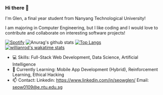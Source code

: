 ### Hi there 👋

<!--
**seowglen/seowglen** is a ✨ _special_ ✨ repository because its `README.md` (this file) appears on your GitHub profile.

Here are some ideas to get you started:

- 🔭 I’m currently working on ...
- 🌱 I’m currently learning ...
- 👯 I’m looking to collaborate on ...
- 🤔 I’m looking for help with ...
- 💬 Ask me about ...
- 📫 How to reach me: ...
- 😄 Pronouns: ...
- ⚡ Fun fact: ...
-->
I'm Glen, a final year student from Nanyang Technological University!

I am majoring in Computer Engineering, but I like coding and I would love to contribute and collaborate on interesting software projects!

[![Spotify](https://novatorem.seowglen.vercel.app/api/spotify)](https://open.spotify.com/user/seowglen)
![Anurag's github stats](https://github-readme-stats.vercel.app/api?username=seowglen&show_icons=true&theme=radical&count_private=true)
[![Top Langs](https://github-readme-stats.seowglen.vercel.app/api/top-langs/?username=seowglen&hide=jupyter%20notebook&theme=dark&langs_count=8&layout=compact)](https://github.com/anuraghazra/github-readme-stats)
[![willianrod's wakatime stats](https://github-readme-stats.vercel.app/api/wakatime?username=seowglen&theme=dark&layout=compact)](https://github.com/anuraghazra/github-readme-stats)

- 💻 Skills: Full-Stack Web Development, Data Science, Artificial Intelligence  
- 🌱 Currently Learning: Mobile App Development (Hybrid), Reinforcement Learning, Ethical Hacking
- 📫 Contact: Linkedin: https://www.linkedin.com/in/seowglen/ Email: seow0109@e.ntu.edu.sg




